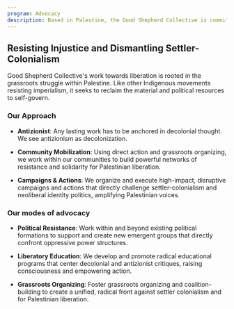 ```yaml
---
program: Advocacy
description: Based in Palestine, the Good Shepherd Collective is committed to resisting injustice and dismantling the structures of settler-colonialism. We challenge existing political formations and help to usher in new emergent groups to confront liberal thought and praxis. Rejecting neoliberal identity politics, we prioritize decolonial and antizionist critique. Our mission is to shatter oppressive systems and fight for the true liberation and justice of Palestinians.
---
```


## Resisting Injustice and Dismantling Settler-Colonialism

Good Shepherd Collective's work towards liberation is rooted in the grassroots struggle within Palestine. Like other Indigenous movements resisting imperialism, it seeks to reclaim the material and political resources to self-govern. 

### Our Approach

- **Antizionist**: Any lasting work has to be anchored in decolonial thought. We see antizionism as decolonization. 

- **Community Mobilization**: Using direct action and grassroots organizing, we work within our communities to build powerful networks of resistance and solidarity for Palestinian liberation.

- **Campaigns & Actions**: We organize and execute high-impact, disruptive campaigns and actions that directly challenge settler-colonialism and neoliberal identity politics, amplifying Palestinian voices.

### Our modes of advocacy

- **Political Resistance**: Work within and beyond existing political formations to support and create new emergent groups that directly confront oppressive power structures.

- **Liberatory Education**: We develop and promote radical educational programs that center decolonial and antizionist critiques, raising consciousness and empowering action.

- **Grassroots Organizing**: Foster grassroots organizing and coalition-building to create a unified, radical front against settler colonialism and for Palestinian liberation.